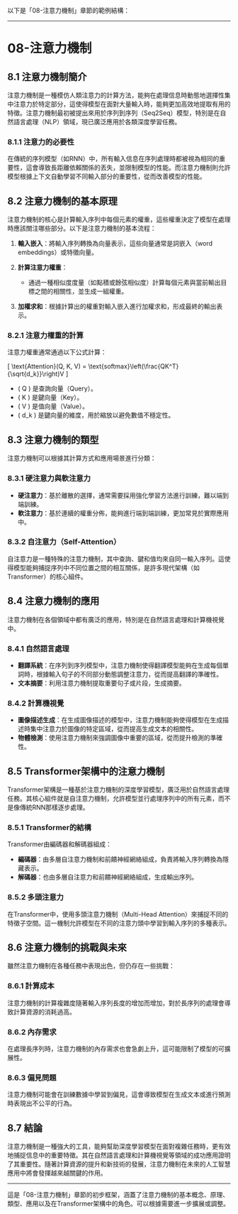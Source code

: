 以下是「08-注意力機制」章節的範例結構：

---

# 08-注意力機制

## 8.1 注意力機制簡介
注意力機制是一種模仿人類注意力的計算方法，能夠在處理信息時動態地選擇性集中注意力於特定部分，這使得模型在面對大量輸入時，能夠更加高效地提取有用的特徵。注意力機制最初被提出來用於序列到序列（Seq2Seq）模型，特別是在自然語言處理（NLP）領域，現已廣泛應用於各類深度學習任務。

### 8.1.1 注意力的必要性
在傳統的序列模型（如RNN）中，所有輸入信息在序列處理時都被視為相同的重要性，這會導致長距離依賴關係的丟失，並限制模型的性能。而注意力機制則允許模型根據上下文自動學習不同輸入部分的重要性，從而改善模型的性能。

## 8.2 注意力機制的基本原理
注意力機制的核心是計算輸入序列中每個元素的權重，這些權重決定了模型在處理時應該關注哪些部分。以下是注意力機制的基本流程：

1. **輸入嵌入**：將輸入序列轉換為向量表示，這些向量通常是詞嵌入（word embeddings）或特徵向量。
  
2. **計算注意力權重**：
   - 通過一種相似度度量（如點積或餘弦相似度）計算每個元素與當前輸出目標之間的相關性，並生成一組權重。

3. **加權求和**：根據計算出的權重對輸入嵌入進行加權求和，形成最終的輸出表示。

### 8.2.1 注意力權重的計算
注意力權重通常通過以下公式計算：

\[ 
\text{Attention}(Q, K, V) = \text{softmax}\left(\frac{QK^T}{\sqrt{d_k}}\right)V 
\]

- \( Q \) 是查詢向量（Query）。
- \( K \) 是鍵向量（Key）。
- \( V \) 是值向量（Value）。
- \( d_k \) 是鍵向量的維度，用於縮放以避免數值不穩定性。

## 8.3 注意力機制的類型
注意力機制可以根據其計算方式和應用場景進行分類：

### 8.3.1 硬注意力與軟注意力
- **硬注意力**：基於離散的選擇，通常需要採用強化學習方法進行訓練，難以端到端訓練。
- **軟注意力**：基於連續的權重分佈，能夠進行端到端訓練，更加常見於實際應用中。

### 8.3.2 自注意力（Self-Attention）
自注意力是一種特殊的注意力機制，其中查詢、鍵和值均來自同一輸入序列。這使得模型能夠捕捉序列中不同位置之間的相互關係，是許多現代架構（如Transformer）的核心組件。

## 8.4 注意力機制的應用
注意力機制在各個領域中都有廣泛的應用，特別是在自然語言處理和計算機視覺中。

### 8.4.1 自然語言處理
- **翻譯系統**：在序列到序列模型中，注意力機制使得翻譯模型能夠在生成每個單詞時，根據輸入句子的不同部分動態調整注意力，從而提高翻譯的準確性。
- **文本摘要**：利用注意力機制提取重要句子或片段，生成摘要。

### 8.4.2 計算機視覺
- **圖像描述生成**：在生成圖像描述的模型中，注意力機制能夠使得模型在生成描述時集中注意力於圖像的特定區域，從而提高生成文本的相關性。
- **物體檢測**：使用注意力機制來強調圖像中重要的區域，從而提升檢測的準確性。

## 8.5 Transformer架構中的注意力機制
Transformer架構是一種基於注意力機制的深度學習模型，廣泛用於自然語言處理任務。其核心組件就是自注意力機制，允許模型並行處理序列中的所有元素，而不是像傳統RNN那樣逐步處理。

### 8.5.1 Transformer的結構
Transformer由編碼器和解碼器組成：
- **編碼器**：由多層自注意力機制和前饋神經網絡組成，負責將輸入序列轉換為隱藏表示。
- **解碼器**：也由多層自注意力和前饋神經網絡組成，生成輸出序列。

### 8.5.2 多頭注意力
在Transformer中，使用多頭注意力機制（Multi-Head Attention）來捕捉不同的特徵子空間。這一機制允許模型在不同的注意力頭中學習到輸入序列的多種表示。

## 8.6 注意力機制的挑戰與未來
雖然注意力機制在各種任務中表現出色，但仍存在一些挑戰：

### 8.6.1 計算成本
注意力機制的計算複雜度隨著輸入序列長度的增加而增加，對於長序列的處理會導致計算資源的消耗過高。

### 8.6.2 內存需求
在處理長序列時，注意力機制的內存需求也會急劇上升，這可能限制了模型的可擴展性。

### 8.6.3 偏見問題
注意力機制可能會在訓練數據中學習到偏見，這會導致模型在生成文本或進行預測時表現出不公平的行為。

## 8.7 結論
注意力機制是一種強大的工具，能夠幫助深度學習模型在面對複雜任務時，更有效地捕捉信息中的重要特徵。其在自然語言處理和計算機視覺等領域的成功應用證明了其重要性。隨著計算資源的提升和新技術的發展，注意力機制在未來的人工智慧應用中將會發揮越來越關鍵的作用。

---

這是「08-注意力機制」章節的初步框架，涵蓋了注意力機制的基本概念、原理、類型、應用以及在Transformer架構中的角色。可以根據需要進一步擴展或調整。